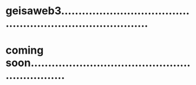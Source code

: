 # geisaweb3..............................................................................
# coming soon...............................................................
